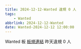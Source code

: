 ```yaml
---
title: 2024-12-12-Wanted 違規 0 人
tags:
    - Wanted
abbrlink: 2024-12-12-Wanted
date: Wanted-2024-12-12 12:00:00
---
```

Wanted 板 [板規連結](https://www.ptt.cc/bbs/Wanted/M.1608829773.A.D3B.html)
昨天違規 0 人
